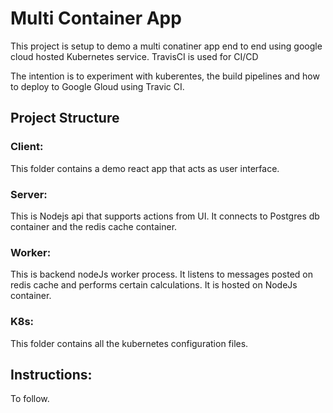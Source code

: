 # Multi Container App

This project is setup to demo a multi conatiner app end to end using google cloud hosted Kubernetes service. TravisCI is used for CI/CD

The intention is to experiment with kuberentes, the build pipelines and how to deploy to Google Gloud using Travic CI. 

## Project Structure

### Client: 
This folder contains a demo react app that acts as user interface.

### Server:
This is Nodejs api that supports actions from UI. It connects to Postgres db container and the redis cache container.

### Worker:
This is backend nodeJs worker process. It listens to messages posted on redis cache and performs certain calculations. It is hosted on NodeJs container.

### K8s:
This folder contains all the kubernetes configuration files.

## Instructions:
To follow.





